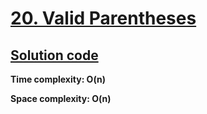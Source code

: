 # [20. Valid Parentheses](https://leetcode.com/problems/valid-parentheses/)

## [Solution code](https://github.com/alexengrig/leetcode/blob/main/src/main/java/dev/alexengrig/leetcode/_20_valid_parentheses/Solution.java)

**Time complexity: O(n)**

**Space complexity: O(n)**
